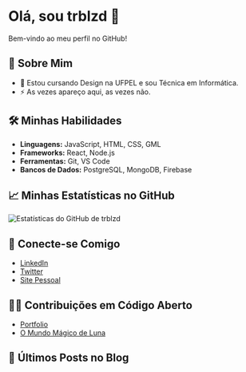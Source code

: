 # Olá, sou trblzd 👋

Bem-vindo ao meu perfil no GitHub!

## 🚀 Sobre Mim

- 💬 Estou cursando Design na UFPEL e sou Técnica em Informática.
- ⚡ As vezes apareço aqui, as vezes não.

## 🛠️ Minhas Habilidades

- **Linguagens:** JavaScript, HTML, CSS, GML
- **Frameworks:** React, Node.js
- **Ferramentas:** Git, VS Code
- **Bancos de Dados:** PostgreSQL, MongoDB, Firebase

## 📈 Minhas Estatísticas no GitHub

![Estatísticas do GitHub de trblzd](https://github-readme-stats.vercel.app/api?username=trblzd&show_icons=true&theme=radical)

## 🔗 Conecte-se Comigo

- [LinkedIn](https://www.linkedin.com/in/mariana-ferreira-278472281/)
- [Twitter](https://twitter.com/dzlbrt)
- [Site Pessoal](https://trblzd.github.io/portfolio/)

## 🧑‍💻 Contribuições em Código Aberto

- [Portfolio](https://github.com/trblzd/portfolio)
- [O Mundo Mágico de Luna](https://github.com/trblzd/OMMDL)

## 📝 Últimos Posts no Blog

<!-- BLOG-POST-LIST:START -->
<!-- BLOG-POST-LIST:END -->
